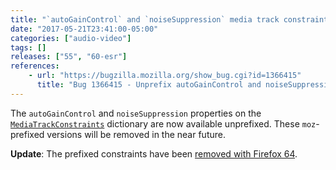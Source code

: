 ```yaml
---
title: "`autoGainControl` and `noiseSuppression` media track constraints have been unprefixed"
date: "2017-05-21T23:41:00-05:00"
categories: ["audio-video"]
tags: []
releases: ["55", "60-esr"]
references:
    - url: "https://bugzilla.mozilla.org/show_bug.cgi?id=1366415"
      title: "Bug 1366415 - Unprefix autoGainControl and noiseSuppression constraints"
---
```

The `autoGainControl` and `noiseSuppression` properties on the [`MediaTrackConstraints`](https://developer.mozilla.org/docs/Web/API/MediaTrackConstraints) dictionary are now available unprefixed. These `moz`-prefixed versions will be removed in the near future.

**Update**: The prefixed constraints have been [removed with Firefox 64](https://www.fxsitecompat.dev/en-CA/docs/2018/prefixed-autogaincontrol-and-noisesuppression-media-track-constraints-have-been-removed/).
